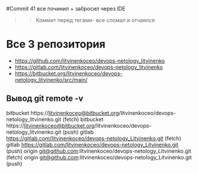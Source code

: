 #Commit 41 все починил + забросил через IDE


> > Коммит перед тегами- все сломал и отчаялся
# Все 3 репозитория
-  https://github.com/litvinenkoceo/devops-netology_litvinenko
-  https://gitlab.com/litvinenkoceo/devops-netology_litvinenko
-  https://bitbucket.org/litvinenkoceo/devops-netology_litvinenko/src/main/

## Вывод git remote -v

bitbucket https://litvinenkoceo@bitbucket.org/litvinenkoceo/devops-netology_litvinenko.git (fetch)
bitbucket https://litvinenkoceo@bitbucket.org/litvinenkoceo/devops-netology_litvinenko.git (push)
gitlab	https://gitlab.com/litvinenkoceo/devops-netology_Litvinenko.git (fetch)
gitlab	https://gitlab.com/litvinenkoceo/devops-netology_Litvinenko.git (push)
origin	git@github.com:litvinenkoceo/devops-netology_Litvinenko.git (fetch)
origin	git@github.com:litvinenkoceo/devops-netology_Litvinenko.git (push)

